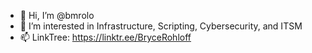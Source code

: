 - 👋 Hi, I’m @bmrolo
- 🧠 I’m interested in Infrastructure, Scripting, Cybersecurity, and ITSM
- 📫 LinkTree: https://linktr.ee/BryceRohloff


